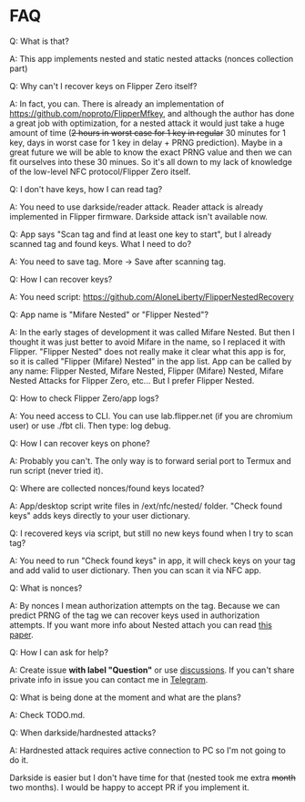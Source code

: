 # FAQ

Q: What is that?

A: This app implements nested and static nested attacks (nonces collection part)

Q: Why can't I recover keys on Flipper Zero itself?

A: In fact, you can. There is already an implementation of https://github.com/noproto/FlipperMfkey, and although the author has done a great job with optimization, for a nested attack it would just take a huge amount of time (~~2 hours in worst case for 1 key in regular~~ 30 minutes for 1 key, days in worst case for 1 key in delay + PRNG prediction). Maybe in a great future we will be able to know the exact PRNG value and then we can fit ourselves into these 30 minues. So it's all down to my lack of knowledge of the low-level NFC protocol/Flipper Zero itself.

Q: I don't have keys, how I can read tag?

A: You need to use darkside/reader attack. Reader attack is already implemented in Flipper firmware. Darkside attack isn't available now.

Q: App says "Scan tag and find at least one key to start", but I already scanned tag and found keys. What I need to do?

A: You need to save tag. More -> Save after scanning tag.

Q: How I can recover keys?

A: You need script: https://github.com/AloneLiberty/FlipperNestedRecovery

Q: App name is "Mifare Nested" or "Flipper Nested"?

A: In the early stages of development it was called Mifare Nested. But then I thought it was just better to avoid Mifare in the name, so I replaced it with Flipper. "Flipper Nested" does not really make it clear what this app is for, so it is called "Flipper (Mifare) Nested" in the app list. App can be called by any name: Flipper Nested, Mifare Nested, Flipper (Mifare) Nested, Mifare Nested Attacks for Flipper Zero, etc... But I prefer Flipper Nested.

Q: How to check Flipper Zero/app logs?

A: You need access to CLI. You can use lab.flipper.net (if you are chromium user) or use ./fbt cli. Then type: log debug.

Q: How I can recover keys on phone?

A: Probably you can't. The only way is to forward serial port to Termux and run script (never tried it).

Q: Where are collected nonces/found keys located?

A: App/desktop script write files in /ext/nfc/nested/ folder. "Check found keys" adds keys directly to your user dictionary.

Q: I recovered keys via script, but still no new keys found when I try to scan tag?

A: You need to run "Check found keys" in app, it will check keys on your tag and add valid to user dictionary. Then you can scan it via NFC app.

Q: What is nonces?

A: By nonces I mean authorization attempts on the tag. Because we can predict PRNG of the tag we can recover keys used in authorization attempts. If you want more info about Nested attach you can read [this paper](https://www.cs.umd.edu/~jkatz/security/downloads/Mifare3.pdf).

Q: How I can ask for help?

A: Create issue **with label "Question"** or use [discussions](https://github.com/AloneLiberty/FlipperNested/discussions). If you can't share private info in issue you can contact me in [Telegram](https://t.me/liberydev). 

Q: What is being done at the moment and what are the plans?

A: Check TODO.md. 

Q: When darkside/hardnested attacks?

A: Hardnested attack requires active connection to PC so I'm not going to do it. 

Darkside is easier but I don't have time for that (nested took me extra ~~month~~ two months). I would be happy to accept PR if you implement it.
